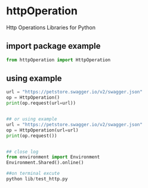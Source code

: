 # httpOperation
Http Operations Libraries for Python

## import package example


```python
from httpOperation import HttpOperation
```

## using example
```python
url = "https://petstore.swagger.io/v2/swagger.json"
op = HttpOperation()
print(op.request(url=url))


## or using example
url = "https://petstore.swagger.io/v2/swagger.json"
op = HttpOperation(url=url)
print(op.request())


## close log 
from environment import Environment
Environment.Shared().online()

##on terminal excute
python lib/test_http.py